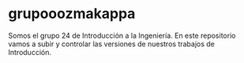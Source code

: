 # grupooozmakappa
Somos el grupo 24 de Introducción a la Ingeniería. En este repositorio vamos a subir y controlar las versiones de nuestros trabajos de Introducción. 
